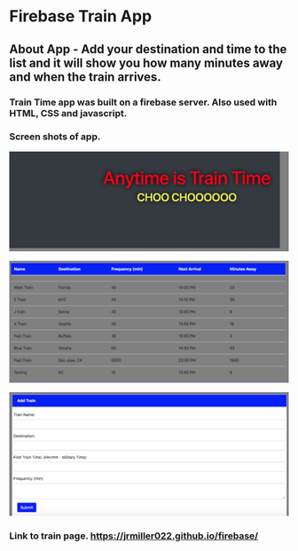 # Firebase Train App

## About App - Add your destination and time to the list and it will show you how many minutes away and when the train arrives. 

### Train Time app was built on a firebase server. Also used with HTML, CSS and javascript.

### Screen shots of app.

![alt text](/assets/images/logo.png)

![alt text](/assets/images/train-log.png)

![alt text](/assets/images/train-input.png)

### Link to train page.  https://jrmiller022.github.io/firebase/

